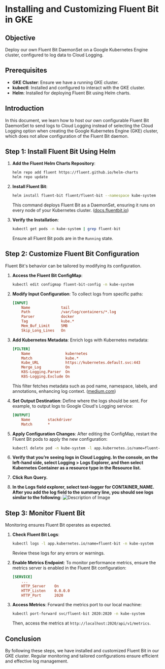 # Installing and Customizing Fluent Bit in GKE

## Objective

Deploy our own Fluent Bit DaemonSet on a Google Kubernetes Engine cluster, configured to log data to Cloud Logging.

## Prerequisites

- **GKE Cluster**: Ensure we have a running GKE cluster.
- **kubectl**: Installed and configured to interact with the GKE cluster.
- **Helm**: Installed for deploying Fluent Bit using Helm charts.

## Introduction

In this document, we learn how to host our own configurable Fluent Bit DaemonSet to send logs to Cloud Logging instead of selecting the Cloud Logging option when creating the Google Kubernetes Engine (GKE) cluster, which does not allow configuration of the Fluent Bit daemon.

## Step 1: Install Fluent Bit Using Helm

1. **Add the Fluent Helm Charts Repository**:
   ```sh
   helm repo add fluent https://fluent.github.io/helm-charts
   helm repo update
   ```

2. **Install Fluent Bit**:
   ```sh
   helm install fluent-bit fluent/fluent-bit --namespace kube-system
   ```
   This command deploys Fluent Bit as a DaemonSet, ensuring it runs on every node of your Kubernetes cluster. ([docs.fluentbit.io](https://docs.fluentbit.io/manual/installation/kubernetes?utm_source=chatgpt.com))

3. **Verify the Installation**:
   ```sh
   kubectl get pods -n kube-system | grep fluent-bit
   ```
   Ensure all Fluent Bit pods are in the `Running` state.

## Step 2: Customize Fluent Bit Configuration

Fluent Bit's behavior can be tailored by modifying its configuration.

1. **Access the Fluent Bit ConfigMap**:
   ```sh
   kubectl edit configmap fluent-bit-config -n kube-system
   ```

2. **Modify Input Configuration**:
   To collect logs from specific paths:
   ```ini
   [INPUT]
       Name              tail
       Path              /var/log/containers/*.log
       Parser            docker
       Tag               kube.*
       Mem_Buf_Limit     5MB
       Skip_Long_Lines   On
   ```

3. **Add Kubernetes Metadata**:
   Enrich logs with Kubernetes metadata:
   ```ini
   [FILTER]
       Name                kubernetes
       Match               kube.*
       Kube_URL            https://kubernetes.default.svc:443
       Merge_Log           On
       K8S-Logging.Parser  On
       K8S-Logging.Exclude On
   ```
   This filter fetches metadata such as pod name, namespace, labels, and annotations, enhancing log context. ([medium.com](https://medium.com/google-cloud/customizing-fluent-bit-for-google-kubernetes-engine-logs-a484b5d80072?utm_source=chatgpt.com))

4. **Set Output Destination**:
   Define where the logs should be sent. For example, to output logs to Google Cloud's Logging service:
   ```ini
   [OUTPUT]
       Name        stackdriver
       Match       *
   ```

5. **Apply Configuration Changes**:
   After editing the ConfigMap, restart the Fluent Bit pods to apply the new configuration:
   ```sh
   kubectl delete pod -n kube-system -l app.kubernetes.io/name=fluent-bit
   ```
6. **Verify that you’re seeing logs in Cloud Logging. In the console, on the left-hand side, select Logging > Logs Explorer, and then select Kubernetes Container as a resource type in the Resource list.**

7. **Click Run Query.**

8. **In the Logs field explorer, select test-logger for CONTAINER_NAME. After you add the log field to the summary line, you should see logs similar to the following:**
   ![Description of Image](C:\\Users\\Raju\\Documents\\fluentbit-gke-cloud-logging)


## Step 3: Monitor Fluent Bit

Monitoring ensures Fluent Bit operates as expected.

1. **Check Fluent Bit Logs**:
   ```sh
   kubectl logs -l app.kubernetes.io/name=fluent-bit -n kube-system
   ```
   Review these logs for any errors or warnings.

2. **Enable Metrics Endpoint**:
   To monitor performance metrics, ensure the metrics server is enabled in the Fluent Bit configuration:
   ```ini
   [SERVICE]
       ...
       HTTP_Server    On
       HTTP_Listen    0.0.0.0
       HTTP_Port      2020
   ```

3. **Access Metrics**:
   Forward the metrics port to our local machine:
   ```sh
   kubectl port-forward svc/fluent-bit 2020:2020 -n kube-system
   ```
   Then, access the metrics at `http://localhost:2020/api/v1/metrics`.

## Conclusion

By following these steps, we have installed and customized Fluent Bit in our GKE cluster. Regular monitoring and tailored configurations ensure efficient and effective log management.




